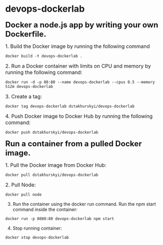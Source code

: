 # devops-dockerlab
<font size = "5"> <b> Docker a node.js app by writing your own Dockerfile. </b> </font>

<font size = "3"> 1. Build the Docker image by running the following command  </font>
```
docker build -t devops-dockerlab .
```
<font size = "3"> 2. Run a Docker container with limits on CPU and memory by running the following command:  </font>
```
docker run -d -p 80:80 --name devops-dockerlab --cpus 0.5 --memory 512m devops-dockerlab
```
<font size = "3"> 3. Create a tag:  </font>
```
docker tag devops-dockerlab dstakhurskyi/devops-dockerlab
```
<font size = "3"> 4. Push Docker image to Docker Hub by running the following command:  </font>
```
docker push dstakhurskyi/devops-dockerlab
```

<font size = "5"> <b> Run a container from a pulled Docker image. </b> </font>

<font size = "3"> 1. Pull the Docker image from Docker Hub: </font>
```
docker pull dstakhurskyi/devops-dockerlab
```
<font size = "3"> 2. Pull Node: </font>
```
docker pull node
```
3. Run the container using the docker run command. Run the npm start command inside the container:
 ```
docker run -p 8080:80 devops-dockerlab npm start
```
4. Stop running container:
```
docker stop devops-dockerlab
```

